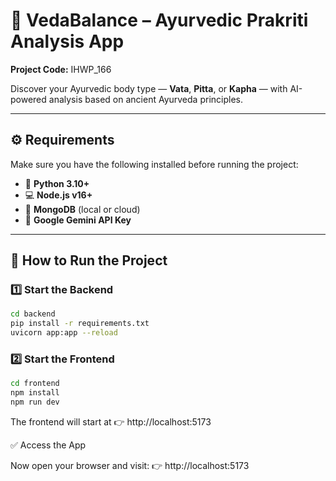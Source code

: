 # 🌿 VedaBalance – Ayurvedic Prakriti Analysis App  
**Project Code:** IHWP_166  

Discover your Ayurvedic body type — **Vata**, **Pitta**, or **Kapha** — with AI-powered analysis based on ancient Ayurveda principles.

---

## ⚙️ Requirements

Make sure you have the following installed before running the project:

- 🐍 **Python 3.10+**  
- 💻 **Node.js v16+**  
- 🍃 **MongoDB** (local or cloud)  
- 🔑 **Google Gemini API Key**

---

## 🚀 How to Run the Project

### 1️⃣ Start the Backend  
```bash
cd backend
pip install -r requirements.txt
uvicorn app:app --reload
```
### 2️⃣ Start the Frontend
```bash
cd frontend
npm install
npm run dev
```
The frontend will start at 👉 http://localhost:5173

✅ Access the App

Now open your browser and visit:
👉 http://localhost:5173
